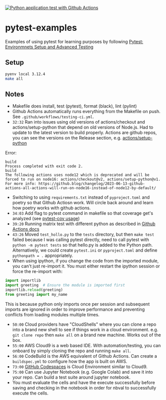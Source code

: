 [![Python application test with Github Actions](https://github.com/slyt/pytest-example/actions/workflows/testing-ci.yml/badge.svg)](https://github.com/slyt/pytest-example/actions/workflows/testing-ci.yml)

# pytest-examples
Examples of using pytest for learning purposes by following [Pytest: Environmnets Setup and Advanced Testing](https://www.coursera.org/videos/spark-hadoop-snowflake-data-engineering/UUI0G?authProvider=target&query=pytest&source=search)


## Setup

```sh
pyenv local 3.12.4
make all
```

## Notes
- Makefile does install, test (pytest), format (black), lint (pylint)
- Github Actions automatically runs everything from the Makefile on push. See `.github/workflows/testing-ci.yml`.
- `32:32` Ran into issues using old versions of actions/checkout and actions/setup-python that depend on old versions of Node.js. Had to update to the latest version to build properly. Actions are github repos, you can see the versions on the Release section, e.g. [actions/setup-python](https://github.com/actions/setup-python)

Error:
```
build
Process completed with exit code 2.
build
The following actions uses node12 which is deprecated and will be forced to run on node16: actions/checkout@v2, actions/setup-python@v1. For more info: https://github.blog/changelog/2023-06-13-github-actions-all-actions-will-run-on-node16-instead-of-node12-by-default/

```

- Switching to using `requirements.txt` instead of `pyproject.toml` and poetry so that Github Actiosn work. Will circle back around and learn how poetry works with github actions.
- `34:03` Add flag to pytest command in makefile so that coverage get's analyzed (see [pytest-cov usage](https://pypi.org/project/pytest-cov/#usage))
- `39:20` Running matrix test with different python as described in [Github Actions docs](https://docs.github.com/en/actions/use-cases-and-examples/building-and-testing/building-and-testing-python#using-multiple-python-versions)
- `43:26` Moved `test_hollo.py` to the `tests` directory, but then `make test` failed because I was calling pytest directly, need to call pytest with `python -m pytest tests` so that hello.py is added to the Python path. Alternatively, we could create `pytest.ini` or `pyproject.toml` and define `pythonpath = .` appropriately.
- When using ipython, if you change the code from the imported module, you can't just re-import it. You must either restart the ipython session or force the re-import with:
```python
import importlib
import greeting  # Ensure the module is imported first
importlib.reload(greeting)
from greeting import my_name
```

This is because python only imports once per session and subsequent imports are ignored in order to improve performance and preventing conflicts from loading modules multiple times.

- `50:00` Cloud providers have "CloudShells" where you can clone a repo into a brand new shell to see if things work in a cloud environment. e.g. `git clone repo` then `make all` on a brand new machine. Works out of the box.
- `55:00` AWS Cloud9 is a web based IDE. With automation/testing, you can onboard by simply cloning the repo and running `make all`.
- `56:00` CodeBuild is the AWS equivalent of Github Actions. Can create a `buildspec.yml` to configure how the app is built on AWS.
- `73:00` [GitHub Codespaces](https://github.com/features/codespaces) is Cloud Environment similar to Cloud9.
- `75:00` Can use Jupyter Notebook (e.g. Google Colab) and save it into your repo. Can build a test suite around jupyter notebook.
- You must evaluate the cells and have the execute successfully before saving and checking in the notebook in order for nbval to successfully execute the cells.